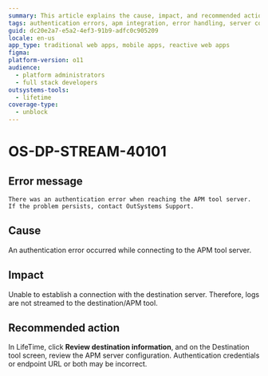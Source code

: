 ```yaml
---
summary: This article explains the cause, impact, and recommended action for an authentication error that occurs while connecting to the APM tool server.
tags: authentication errors, apm integration, error handling, server configuration, troubleshooting
guid: dc20e2a7-e5a2-4ef3-91b9-adfc0c905209
locale: en-us
app_type: traditional web apps, mobile apps, reactive web apps
figma:
platform-version: o11
audience:
  - platform administrators
  - full stack developers
outsystems-tools:
  - lifetime
coverage-type:
  - unblock
---
```


# OS-DP-STREAM-40101

## Error message

`There was an authentication error when reaching the APM tool server. If the problem persists, contact OutSystems Support.`

## Cause

An authentication error occurred while connecting to the APM tool server.

## Impact

Unable to establish a connection with the destination server. Therefore, logs are not streamed to the destination/APM tool.

## Recommended action

In LifeTime, click **Review destination information**, and on the Destination tool screen, review the APM server configuration. Authentication credentials or endpoint URL or both may be incorrect. 
